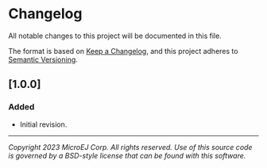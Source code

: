 # Changelog

All notable changes to this project will be documented in this file.

The format is based on [Keep a Changelog](https://keepachangelog.com/en/1.0.0/),
and this project adheres to [Semantic Versioning](https://semver.org/spec/v2.0.0.html).

## [1.0.0]
### Added
 - Initial revision.

---
_Copyright 2023 MicroEJ Corp. All rights reserved._
_Use of this source code is governed by a BSD-style license that can be found with this software._